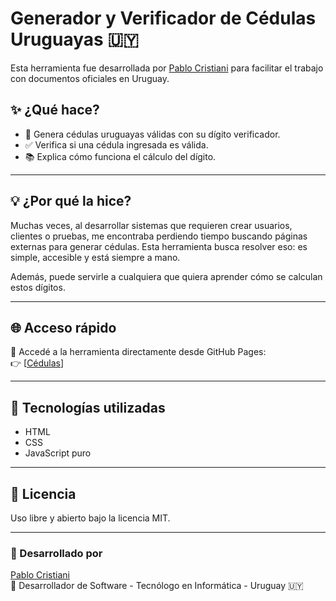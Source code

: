 # Generador y Verificador de Cédulas Uruguayas 🇺🇾

Esta herramienta fue desarrollada por [Pablo Cristiani](https://www.linkedin.com/in/pablo-cristiani-63969021a/) para facilitar el trabajo con documentos oficiales en Uruguay.

## ✨ ¿Qué hace?

- 🔢 Genera cédulas uruguayas válidas con su dígito verificador.
- ✅ Verifica si una cédula ingresada es válida.
- 📚 Explica cómo funciona el cálculo del dígito.

---

## 💡 ¿Por qué la hice?

Muchas veces, al desarrollar sistemas que requieren crear usuarios, clientes o pruebas, me encontraba perdiendo tiempo buscando páginas externas para generar cédulas. Esta herramienta busca resolver eso: es simple, accesible y está siempre a mano.

Además, puede servirle a cualquiera que quiera aprender cómo se calculan estos dígitos.

---

## 🌐 Acceso rápido

📎 Accedé a la herramienta directamente desde GitHub Pages:  
👉 [[Cédulas](https://pcristiani.github.io/cedula-uy/)] 

---

## 🚀 Tecnologías utilizadas

- HTML
- CSS
- JavaScript puro

---

## 📜 Licencia

Uso libre y abierto bajo la licencia MIT.

---

### 🧔 Desarrollado por

[Pablo Cristiani](https://www.linkedin.com/in/pablo-cristiani-63969021a/)  
💼 Desarrollador de Software - Tecnólogo en Informática - Uruguay 🇺🇾  
